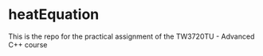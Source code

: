 # heatEquation

This is the repo for the practical assignment of the TW3720TU - Advanced C++ course

